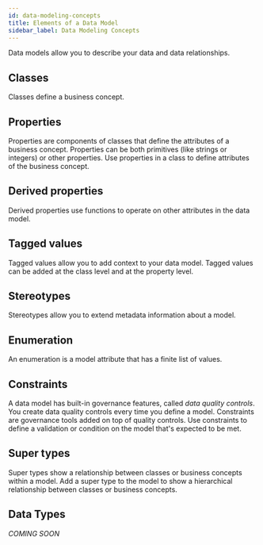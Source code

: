 ```yaml
---
id: data-modeling-concepts
title: Elements of a Data Model
sidebar_label: Data Modeling Concepts
---
```


Data models allow you to describe your data and data relationships. 

## Classes

Classes define a business concept.

## Properties

Properties are components of classes that define the attributes of a business concept. Properties can be both primitives (like strings or integers) or other properties. Use properties in a class to define attributes of the business concept.

## Derived properties

Derived properties use functions to operate on other attributes in the data model.

## Tagged values

Tagged values allow you to add context to your data model. Tagged values can be added at the class level and at the property level.

## Stereotypes

Stereotypes allow you to extend metadata information about a model.

## Enumeration
An enumeration is a model attribute that has a finite list of values.

## Constraints

A data model has built-in governance features, called _data quality controls_. You create data quality controls every time you define a model. Constraints are governance tools added on top of quality controls. Use constraints to define a validation or condition on the model that's expected to be met.

## Super types

Super types show a relationship between classes or business concepts within a model. Add a super type to the model to show a hierarchical relationship between classes or business concepts. 

## Data Types 
_COMING SOON_

